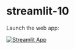 # streamlit-10

Launch the web app:

[![Streamlit App](https://static.streamlit.io/badges/streamlit_badge_black_white.svg)](https://share.streamlit.io/Tebzo/test-256/main/sp500-app.py)
